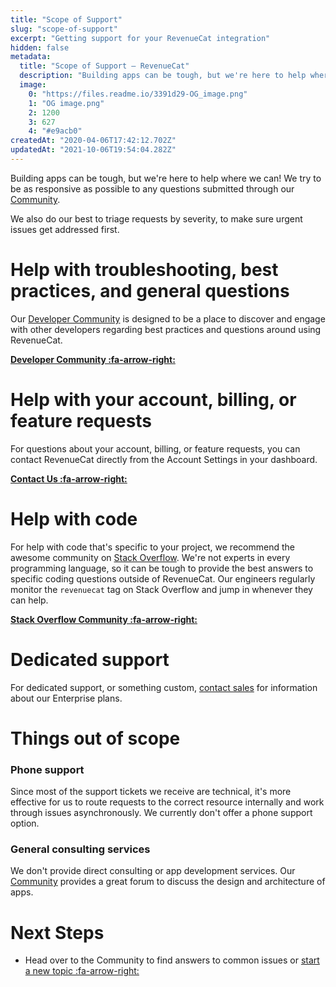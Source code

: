 ```yaml
---
title: "Scope of Support"
slug: "scope-of-support"
excerpt: "Getting support for your RevenueCat integration"
hidden: false
metadata: 
  title: "Scope of Support – RevenueCat"
  description: "Building apps can be tough, but we're here to help where we can! We try to be as responsive as possible to any issues submitted through our Help Center."
  image: 
    0: "https://files.readme.io/3391d29-OG_image.png"
    1: "OG image.png"
    2: 1200
    3: 627
    4: "#e9acb0"
createdAt: "2020-04-06T17:42:12.702Z"
updatedAt: "2021-10-06T19:54:04.282Z"
---
```

Building apps can be tough, but we're here to help where we can! We try to be as responsive as possible to any questions submitted through our [Community](https://community.revenuecat.com). 

We also do our best to triage requests by severity, to make sure urgent issues get addressed first.

# Help with troubleshooting, best practices, and general questions

Our [Developer Community](https://community.revenuecat.com) is designed to be a place to discover and engage with other developers regarding best practices and questions around using RevenueCat.

**[Developer Community :fa-arrow-right:](https://community.revenuecat.com)**

# Help with your account, billing, or feature requests

For questions about your account, billing, or feature requests, you can contact RevenueCat directly from the Account Settings in your dashboard.

**[Contact Us :fa-arrow-right:](https://app.revenuecat.com/settings/support)**

# Help with code

For help with code that's specific to your project, we recommend the awesome community on [Stack Overflow](https://stackoverflow.com/questions/tagged/revenuecat). We're not experts in every programming language, so it can be tough to provide the best answers to specific coding questions outside of RevenueCat. Our engineers regularly monitor the `revenuecat` tag on Stack Overflow and jump in whenever they can help.

**[Stack Overflow Community :fa-arrow-right:](https://stackoverflow.com/questions/tagged/revenuecat)**

# Dedicated support

For dedicated support, or something custom, [contact sales](https://www.revenuecat.com/contact) for information about our Enterprise plans.

# Things out of scope

### Phone support
Since most of the support tickets we receive are technical, it's more effective for us to route requests to the correct resource internally and work through issues asynchronously. We currently don't offer a phone support option.

### General consulting services
We don't provide direct consulting or app development services. Our [Community](https://community.revenuecat.com) provides a great forum to discuss the design and architecture of apps. 

# Next Steps

* Head over to the Community to find answers to common issues or [start a new topic :fa-arrow-right:](https://community.revenuecat.com)